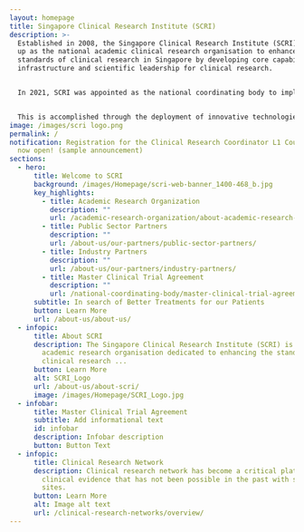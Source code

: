 ```yaml
---
layout: homepage
title: Singapore Clinical Research Institute (SCRI)
description: >-
  Established in 2008, the Singapore Clinical Research Institute (SCRI) was set
  up as the national academic clinical research organisation to enhance the
  standards of clinical research in Singapore by developing core capabilities,
  infrastructure and scientific leadership for clinical research. 


  In 2021, SCRI was appointed as the national coordinating body to implement the national clinical trial strategy and enhance Singapore’s clinical trial ecosystem.


  This is accomplished through the deployment of innovative technologies and processes, and strategic coordination of ecosystem capabilities and infrastructure to achieve synergies that will enhance the clinical research ecosystem aimed towards a healthier community and better patient outcomes.
image: /images/scri logo.png
permalink: /
notification: Registration for the Clinical Research Coordinator L1 Course is
  now open! (sample announcement)
sections:
  - hero:
      title: Welcome to SCRI
      background: /images/Homepage/scri-web-banner_1400-468_b.jpg
      key_highlights:
        - title: Academic Research Organization
          description: ""
          url: /academic-research-organization/about-academic-research-organization/
        - title: Public Sector Partners
          description: ""
          url: /about-us/our-partners/public-sector-partners/
        - title: Industry Partners
          description: ""
          url: /about-us/our-partners/industry-partners/
        - title: Master Clinical Trial Agreement
          description: ""
          url: /national-coordinating-body/master-clinical-trial-agreement/
      subtitle: In search of Better Treatments for our Patients
      button: Learn More
      url: /about-us/about-us/
  - infopic:
      title: About SCRI
      description: The Singapore Clinical Research Institute (SCRI) is the national
        academic research organisation dedicated to enhancing the standards of
        clinical research ...
      button: Learn More
      alt: SCRI_Logo
      url: /about-us/about-scri/
      image: /images/Homepage/SCRI_Logo.jpg
  - infobar:
      title: Master Clinical Trial Agreement
      subtitle: Add informational text
      id: infobar
      description: Infobar description
      button: Button Text
  - infopic:
      title: Clinical Research Network
      description: Clinical research network has become a critical platform to gather
        clinical evidence that has not been possible in the past with single
        sites.
      button: Learn More
      alt: Image alt text
      url: /clinical-research-networks/overview/
---
```

